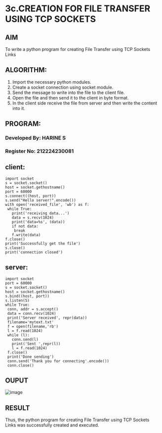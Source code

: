 # 3c.CREATION FOR FILE TRANSFER USING TCP SOCKETS
## AIM
To write a python program for creating File Transfer using TCP Sockets Links
## ALGORITHM:
1. Import the necessary python modules.
2. Create a socket connection using socket module.
3. Send the message to write into the file to the client file.
4. Open the file and then send it to the client in byte format.
5. In the client side receive the file from server and then write the content into it.
## PROGRAM:
### Developed By: HARINE S
### Register No: 212224230081
## client:
```
import socket
s = socket.socket()
host = socket.gethostname()
port = 60000
s.connect((host, port))
s.send("Hello server!".encode())
with open('received_file', 'wb') as f:
 while True:
   print('receiving data...')
   data = s.recv(1024)
   print('data=%s', (data))
   if not data:
    break
   f.write(data)
f.close()
print('Successfully get the file')
s.close()
print('connection closed')
```
## server:
```
import socket
port = 60000
s = socket.socket()
host = socket.gethostname()
s.bind((host, port))
s.listen(5)
while True:
 conn, addr = s.accept()
 data = conn.recv(1024)
 print('Server received', repr(data))
 filename='mytext.txt'
 f = open(filename,'rb')
 l = f.read(1024)
 while (l):
   conn.send(l)
   print('Sent ',repr(l))
   l = f.read(1024)
 f.close()
 print('Done sending')
 conn.send('Thank you for connecting'.encode())
 conn.close()
```
## OUPUT
![image](https://github.com/MuthulakshmiD/3c.FILE_TRANSFER_USING_TCP_SOCKETS/assets/144870775/8e3a0519-7833-4bc2-80f2-5fab2b811bff)
## RESULT
Thus, the python program for creating File Transfer using TCP Sockets Links was 
successfully created and executed.

